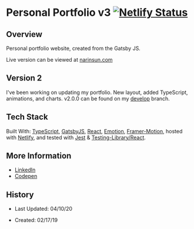# Personal Portfolio v3 [![Netlify Status](https://api.netlify.com/api/v1/badges/b663f3d9-ac10-4d00-be46-fe636028d51b/deploy-status)](https://app.netlify.com/sites/narinsun/deploys)

## Overview

Personal portfolio website, created from the Gatsby JS.

Live version can be viewed at [narinsun.com](narinsun.com)

## Version 2

I've been working on updating my portfolio. New layout, added TypeScript, animations, and charts. v2.0.0 can be found on my [develop](https://github.com/ricopella/portfolio_v3/tree/develop) branch.

## Tech Stack

Built With: [TypeScript](https://www.typescriptlang.org/), [GatsbyJS](https://www.gatsbyjs.org/), [React](https://reactjs.org/), [Emotion](https://emotion.sh/docs/introduction), [Framer-Motion](https://www.framer.com/motion/), hosted with [Netlify](https://www.netlify.com/), and tested with [Jest](https://jestjs.io/) & [Testing-Library/React](https://github.com/testing-library/react-testing-library).

## More Information

- [LinkedIn](https://www.linkedin.com/in/nsundara/)
- [Codepen](https://codepen.io/Ricopella/)

## History

- Last Updated: 04/10/20

- Created: 02/17/19

